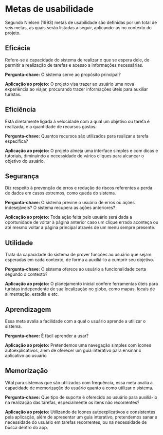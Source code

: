 # Metas de usabilidade

Segundo Nielsen (1993) metas de usabilidade são definidas por um total de seis metas, as quais serão listadas a seguir, aplicando-as no contexto do projeto.

## **Eficácia**

Refere-se à capacidade do sistema de realizar o que se espera dele, de permitir a realização de tarefas e acesso a informações necessárias.

**Pergunta-chave:** O sistema serve ao propósito principal?

**Aplicação ao projeto:** O projeto visa trazer ao usuário uma nova experiência ao viajar, procurando trazer informações úteis para auxiliar turistas.

## **Eficiência**
Está diretamente ligada à velocidade com a qual um objetivo ou tarefa é realizada, e a quantidade de recursos gastos.

**Pergunta-chave:** Quantos recursos são utilizados para realizar a tarefa específica?

**Aplicação ao projeto:** O projeto almeja uma interface simples e com dicas e tutoriais, diminuindo a necessidade de vários cliques para alcançar o objetivo do usuário.

## **Segurança**
Diz respeito à prevenção de erros e redução de riscos referentes a perda de dados em casos extremos, como queda do sistema.

**Pergunta-chave:** O sistema previne o usuário de erros ou ações indesejáveis? O sistema recupera as ações anteriores?

**Aplicação ao projeto:** Toda ação feita pelo usuário será dada a oportunidade de voltar à página anterior caso um clique errado aconteça ou até mesmo voltar a página principal através de um menu sempre presente.

## **Utilidade**
Trata da capacidade do sistema de prover funções ao usuário que sejam esperadas em cada contexto, de forma a auxiliá-lo a cumprir seu objetivo.

**Pergunta-chave:** O sistema oferece ao usuário a funcionalidade certa segundo o contexto?

**Aplicação ao projeto:** O planejamento inicial confere ferramentas úteis para turistas independente de sua localização no globo, como mapas, locais de alimentação, estadia e etc.

## **Aprendizagem**
Essa meta avalia a facilidade com a qual o usuário aprende a utilizar o sistema.

**Pergunta-chave:** É fácil aprender a usar?

**Aplicação ao projeto:** Pretendemos uma navegação simples com ícones autoexplicativos, além de oferecer um guia interativo para ensinar o aplicativo ao usuário

## **Memorização**
Vital para sistemas que são utilizados com frequência, essa meta avalia a capacidade de memorização do usuário quanto a como utilizar o sistema.

**Pergunta-chave:** Que tipo de suporte é oferecido ao usuário para auxiliá-lo na realização das tarefas, especialmente os itens não recorrentes?

**Aplicação ao projeto:** Utilizando de ícones autoexplicativos e consistentes pela aplicação, além de apresentar um guia interativo, pretendemos sanar a necessidade do usuário em tarefas recorrentes, ou na necessidade de busca dentro do app.